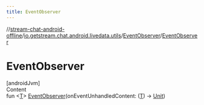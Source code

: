 ```yaml
---
title: EventObserver
---
```

//[stream-chat-android-offline](../../../index.md)/[io.getstream.chat.android.livedata.utils](../index.md)/[EventObserver](index.md)/[EventObserver](EventObserver.md)



# EventObserver  
[androidJvm]  
Content  
fun &lt;[T](index.md)&gt; [EventObserver](EventObserver.md)(onEventUnhandledContent: ([T](index.md)) -&gt; [Unit](https://kotlinlang.org/api/latest/jvm/stdlib/kotlin/-unit/index.html))  



